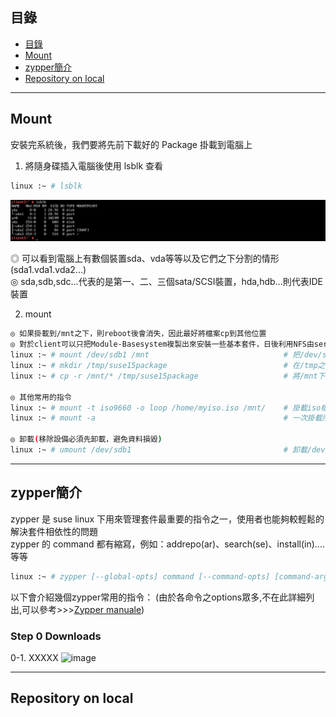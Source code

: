 ## 目錄
* [目錄](#目錄)
* [Mount](#Mount)
* [zypper簡介](#zypper簡介)
* [Repository on local](#Repository-on-local)
---

## Mount

安裝完系統後，我們要將先前下載好的 Package 掛載到電腦上  
1. 將隨身碟插入電腦後使用 lsblk 查看  
```bash
linux :~ # lsblk
```
![image](https://github.com/HongScarlet/homework/blob/master/SUSE15%20cluster/img/Repository/1-1.png) 

◎ 可以看到電腦上有數個裝置sda、vda等等以及它們之下分割的情形(sda1.vda1.vda2...)  
◎ sda,sdb,sdc...代表的是第一、二、三個sata/SCSI裝置，hda,hdb...則代表IDE裝置  

2. mount
```bash
◎ 如果掛載到/mnt之下，則reboot後會消失，因此最好將檔案cp到其他位置
◎ 對於client可以只把Module-Basesystem複製出來安裝一些基本套件，日後利用NFS由server把所有套件分享過來
linux :~ # mount /dev/sdb1 /mnt                              # 把/dev/sdb1 掛載到 /mnt之下
linux :~ # mkdir /tmp/suse15package                          # 在/tmp之下建立suse15package
linux :~ # cp -r /mnt/* /tmp/suse15package                   # 將/mnt下所有檔案copy到/tmp/suse15package 

◎ 其他常用的指令
linux :~ # mount -t iso9660 -o loop /home/myiso.iso /mnt/    # 掛載iso檔案的方式
linux :~ # mount -a                                          # 一次掛載所有裝置

◎ 卸載(移除設備必須先卸載，避免資料損毀)
linux :~ # umount /dev/sdb1                                  # 卸載/dev/sdb1(移除設備必須先卸載，避免資料損毀)
```

---
## zypper簡介

zypper 是 suse linux 下用來管理套件最重要的指令之一，使用者也能夠較輕鬆的解決套件相依性的問題  
zypper 的 command 都有縮寫，例如：addrepo(ar)、search(se)、install(in)....等等  
```bash
linux :~ # zypper [--global-opts] command [--command-opts] [command-arguments]
```
以下會介紹幾個zypper常用的指令：
(由於各命令之options眾多,不在此詳細列出,可以參考>>>[Zypper manuale](https://en.opensuse.org/SDB:Zypper_manual#Package_Management_Commands))

### Step 0 Downloads
0-1. XXXXX
![image](https://github.com/HongScarlet/homework/blob/master/SUSE15%20cluster/img/suse15install/.png) 


---
## Repository on local


